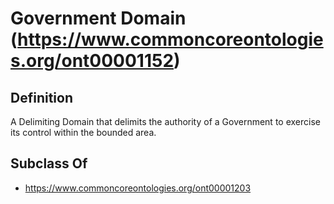 # Government Domain (https://www.commoncoreontologies.org/ont00001152)

## Definition
A Delimiting Domain that delimits the authority of a Government to exercise its control within the bounded area.

## Subclass Of
- https://www.commoncoreontologies.org/ont00001203


